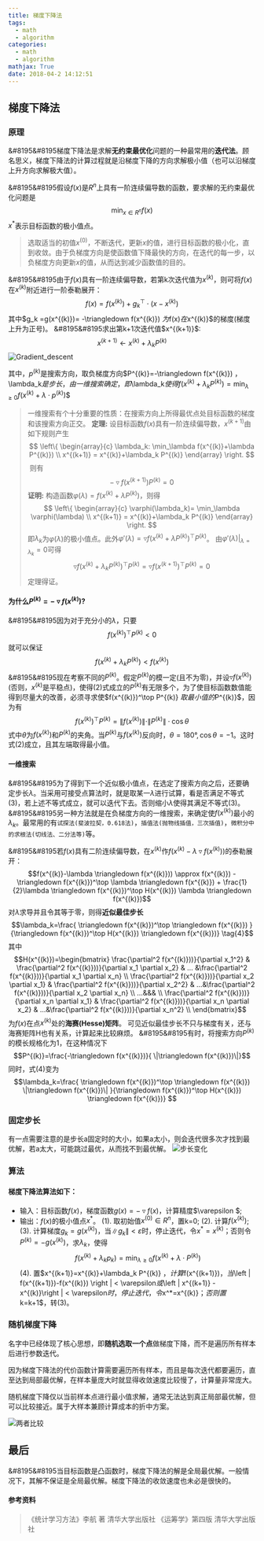 ```yaml
---
title: 梯度下降法
tags:
  - math
  - algorithm
categories:
  - math
  - algorithm
mathjax: True
date: 2018-04-2 14:12:51
---
```


## 梯度下降法
### 原理
&#8195&#8195梯度下降法是求解**无约束最优化**问题的一种最常用的**迭代法**。顾名思义，梯度下降法的计算过程就是沿梯度下降的方向求解极小值（也可以沿梯度上升方向求解极大值）。

&#8195&#8195假设$f(x)$是$R^n$上具有一阶连续偏导数的函数，要求解的无约束最优化问题是$$\min_{x\in R^n} f(x)$$
$x^*$表示目标函数的极小值点。

> 选取适当的初值$x^{(0)}$，不断迭代，更新$x$的值，进行目标函数的极小化，直到收敛。由于负梯度方向是使函数值下降最快的方向，在迭代的每一步，以负梯度方向更新$x$的值，从而达到减少函数值的目的。

&#8195&#8195由于$f(x)$具有一阶连续偏导数，若第k次迭代值为$x^{(k)}$，则可将$f(x)$在$x^{(k)}$附近进行一阶泰勒展开：$$f(x)=f(x^{(k)})+g_k^ \top \cdot(x-x^{(k)})$$
其中$g_k =g(x^{(k)})= -\triangledown f(x^{(k)}) $为$f(x)$在$x^{(k)}$的梯度(梯度上升为正号)。
&#8195&#8195求出第k+1次迭代值$x^{(k+1)}$: 
$$x^{(k+1)}\leftarrow x^{(k)}+\lambda_k P^{(k)} $$
![Gradient_descent](/images/Gradient_descent.png)

其中，$p^{(k)}$是搜索方向，取负梯度方向$P^{(k)}=-\triangledown f(x^{(k)}) $，$\lambda_k$是步长，由一维搜索确定，即$\lambda_k$使得$$f(x^{(k)}+\lambda_k P^{(k)})=\min_{\lambda \geqslant 0}f(x^{(k)}+\lambda \cdot p^{(k)})$$

> 一维搜索有个十分重要的性质：在搜索方向上所得最优点处目标函数的梯度和该搜索方向正交。
**定理:** 设目标函数$f(x)$具有一阶连续偏导数，$x^{(k+1)}$由如下规则产生
$$
    \left\{ 
      \begin{array}{c}
        \lambda_k: \min_\lambda f(x^{(k)}+\lambda P^{(k)}) \\ 
        x^{(k+1)} = x^{(k)}+\lambda_k P^{(k)} 
      \end{array}
    \right. 
$$
&#160;则有$$-\triangledown f(x^{(k+1)}) P^{(k)}=0  \tag{1}$$
**证明:** 构造函数$\varphi(\lambda)=f(x^{(k)}+\lambda P^{(k)})$，则得
$$
    \left\{ 
      \begin{array}{c}
        \varphi(\lambda_k)= \min_\lambda \varphi(\lambda) \\ 
        x^{(k+1)} = x^{(k)}+\lambda_k P^{(k)} 
      \end{array}
    \right. 
$$
即$\lambda_k$为$\varphi(\lambda)$的极小值点。此外$\varphi'(\lambda)=\triangledown f(x^{(k)}+\lambda P^{(k)})^\top P^{(k)}$。
由$\varphi'(\lambda)|_{\lambda=\lambda_k}=0$可得$$\triangledown f(x^{(k)}+\lambda_k P^{(k)})^\top P^{(k)}=\triangledown f(x^{(k+1)})^\top P^{(k)}=0$$定理得证。

#### 为什么$P^{(k)}=-\triangledown f(x^{(k)})$?
&#8195&#8195因为对于充分小的$\lambda$，只要$$f(x^{(k)})^\top P^{(k)}<0  \tag{2}$$就可以保证$$f(x^{(k)}+\lambda_k P^{(k)})<f(x^{(k)}) \tag{3}$$
&#8195&#8195现在考察不同的$P^{(k)}$。假定$P^{(k)}$的模一定(且不为零)，并设$\triangledown f(x^{(k)})$(否则，$x^{(k)}$是平稳点)，使得(2)式成立的$P^{(k)}$有无限多个，为了使目标函数数值能得到尽量大的改善，必须寻求使$f(x^{(k)})^\top P^{(k)} $取最小值的$P^{(k)}$，因为有
$$f(x^{(k)})^\top P^{(k)}=\|f(x^{(k)})\| \cdot \|P^{(k)}\| \cdot \cos\theta$$
式中$\theta$为$f(x^{(k)})$和$P^{(k)}$的夹角。当$P^{(k)}$与$f(x^{(k)})$反向时，$\theta=180°,\cos\theta=-1$。这时式(2)成立，且其左端取得最小值。

#### 一维搜索
&#8195&#8195为了得到下一个近似极小值点，在选定了搜索方向之后，还要确定步长$\lambda$。当采用可接受点算法时，就是取某一$\lambda$进行试算，看是否满足不等式(3)，若上述不等式成立，就可以迭代下去。否则缩小$\lambda$使得其满足不等式(3)。
&#8195&#8195另一种方法就是在负梯度方向的一维搜索，来确定使$f(x^{(k)})$最小的$\lambda_k$。最常用的有`试探法(斐波拉契，0.618法)`，`插值法(抛物线插值，三次插值)`，`微积分中的求根法(切线法、二分法等)`等。

&#8195&#8195若$f(x)$具有二阶连续偏导数，在$x^{(k)}$作$f(x^{(k)}-\lambda \triangledown f(x^{(k)}) )$的泰勒展开：
$$f(x^{(k)}-\lambda \triangledown f(x^{(k)})) \approx f(x^{(k)}) -\triangledown f(x^{(k)})^\top \lambda \triangledown f(x^{(k)})  + \frac{1}{2}\lambda \triangledown f(x^{(k)})^\top H(x^{(k)}) \lambda \triangledown f(x^{(k)})$$
对$\lambda$求导并且令其等于零，则得**近似最佳步长**
$$\lambda_k=\frac{ \triangledown f(x^{(k)})^\top \triangledown f(x^{(k)}) }{\triangledown f(x^{(k)})^\top H(x^{(k)}) \triangledown f(x^{(k)})}  \tag{4}$$
其中$$H(x^{(k)})=\begin{bmatrix} 
\frac{\partial^2 f(x^{(k)}))}{\partial x_1^2} & \frac{\partial^2 f(x^{(k)}))}{\partial x_1 \partial x_2} & ... &\frac{\partial^2 f(x^{(k)}))}{\partial x_1 \partial x_n} \\ 
\frac{\partial^2 f(x^{(k)}))}{\partial x_2 \partial x_1} & \frac{\partial^2 f(x^{(k)}))}{\partial x_2^2} & ...&\frac{\partial^2 f(x^{(k)}))}{\partial x_2 \partial x_n} \\ 
...&&& \\
\frac{\partial^2 f(x^{(k)}))}{\partial x_n \partial x_1} & \frac{\partial^2 f(x^{(k)}))}{\partial x_n \partial x_2} & ...&\frac{\partial^2 f(x^{(k)}))}{\partial x_n^2} \\ 
\end{bmatrix}$$
为$f(x)$在点$x^{(k)}$处的**海赛(Hesse)矩阵**。
可见近似最佳步长不只与梯度有关，还与海赛矩阵H也有关系，计算起来比较麻烦。
&#8195&#8195有时，将搜索方向$P^{(k)}$的模长规格化为1，在这种情况下
$$P^{(k)}=\frac{-\triangledown f(x^{(k)})}{ \|\triangledown f(x^{(k)})\|}$$
同时，式(4)变为$$\lambda_k=\frac{ \triangledown f(x^{(k)})^\top \triangledown f(x^{(k)}) \|\triangledown f(x^{(k)})\| }{\triangledown f(x^{(k)})^\top H(x^{(k)}) \triangledown f(x^{(k)})}  $$

### 固定步长
有一点需要注意的是步长a固定时的大小，如果a太小，则会迭代很多次才找到最优解，若a太大，可能跳过最优，从而找不到最优解。
![步长变化](/images/lambda.png)

### 算法
#### 梯度下降法算法如下：
* 输入：目标函数$f(x)$，梯度函数$g(x)=-\triangledown f(x)$，计算精度$\varepsilon  $;
* 输出：$f(x)$的极小值点$x^*$。
(1). 取初始值$x^{(0)}\in R^n$，置k=0;
(2). 计算$f(x^{(k)})$;
(3). 计算梯度$g_k =g(x^{(k)})$，当$\left \|  g_k\right \| < \varepsilon$时，停止迭代，令$x^*=x^{(k)}$；否则令$P^{(k)}=-g(x^{(k)})$，求$\lambda_k$，使得$$f(x^{(k)}+\lambda_k p_k)=\min_{\lambda \geqslant 0}f(x^{(k)}+\lambda \cdot P^{(k)})$$
(4). 置$x^{(k+1)}=x^{(k)}+\lambda_k P^{(k)} $，计算$f(x^{(k+1)})$，当$\left \|  f(x^{(k+1)})-f(x^{(k)}) \right \| < \varepsilon$或$\left \|  x^{(k+1)} - x^{(k)}\right \| < \varepsilon$时，停止迭代，令$x^*=x^{(k)}$；否则置$k=k+1$，转(3)。

### 随机梯度下降

名字中已经体现了核心思想，即**随机选取一个点**做梯度下降，而不是遍历所有样本后进行参数迭代。

因为梯度下降法的代价函数计算需要遍历所有样本，而且是每次迭代都要遍历，直至达到局部最优解，在样本量庞大时就显得收敛速度比较慢了，计算量非常庞大。

随机梯度下降仅以当前样本点进行最小值求解，通常无法达到真正局部最优解，但可以比较接近。属于大样本兼顾计算成本的折中方案。

![两者比较](/images/RGD.jpg)
## 最后
&#8195&#8195当目标函数是凸函数时，梯度下降法的解是全局最优解。一般情况下，其解不保证是全局最优解。梯度下降法的收敛速度也未必是很快的。

#### 参考资料
> 《统计学习方法》李航 著  清华大学出版社
> 《运筹学》第四版 清华大学出版社
